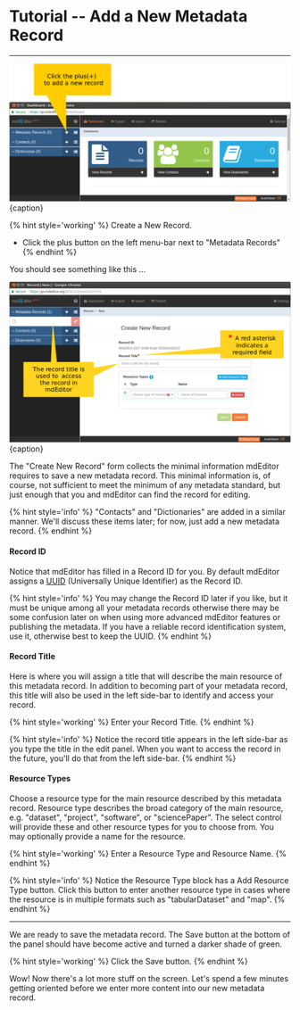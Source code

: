 # Tutorial -- Add a New Metadata Record
---

![Adding a new record](/assets/tutorial/add-record.png){caption}

{% hint style='working' %}
  Create a New Record.
  * Click the plus <span class="btn btn-xs btn-primary"><i class="fa fa-plus"> </i></span> button on the left menu-bar next to "Metadata Records"
{% endhint %}

You should see something like this ...
  
![The newly created, unsaved record](/assets/tutorial/new-record.png){caption}

The "Create New Record" form collects the minimal information mdEditor requires to save a new metadata record.  This minimal information is, of course, not sufficient to meet the minimum of any metadata standard, but just enough that you and mdEditor can find the record for editing.

{% hint style='info' %}
"Contacts" and "Dictionaries" are added in a similar manner.  We'll discuss these items later; for now, just add a new metadata record.
{% endhint %}

#### Record ID <i class="fa fa-asterisk required" title="Required"> </i>
Notice that mdEditor has filled in a Record ID for you.  By default mdEditor assigns a [UUID](https://tools.ietf.org/html/rfc4122) (Universally Unique Identifier) as the Record ID.

{% hint style='info' %}
  You may change the Record ID later if you like, but it must be unique among all your metadata records otherwise there may be some confusion later on when using more advanced mdEditor features or publishing the metadata.  If you have a reliable record identification system, use it, otherwise best to keep the UUID.
{% endhint %}

#### Record Title <i class="fa fa-asterisk required" title="Required"> </i>
Here is where you will assign a title that will describe the main resource of this metadata record.  In addition to becoming part of your metadata record, this title will also be used in the left side-bar to identify and access your record.

{% hint style='working' %}
  Enter your Record Title.
{% endhint %}

{% hint style='info' %}
Notice the record title appears in the left side-bar as you type the title in the edit panel.  When you want to access the record in the future, you'll do that from the left side-bar.
{% endhint %}

#### Resource Types <i class="fa fa-asterisk required" title="Required"> </i>
Choose a resource type for the main resource described by this metadata record.  Resource type describes the broad category of the main resource, e.g. "dataset", "project", "software", or "sciencePaper".  The select control will provide these and other resource types for you to choose from.   You may optionally provide a name for the resource.

{% hint style='working' %}
  Enter a Resource Type and Resource Name.
{% endhint %}

{% hint style='info' %}
  Notice the Resource Type block has a <span class="btn btn-info btn-xs"><i class="fa fa-plus"> </i> Add Resource Type</span> button.  Click this button to enter another resource type in cases where the resource is in multiple formats such as "tabularDataset" and "map".
{% endhint %}

---

We are ready to save the metadata record.  The <span class="btn btn-xs btn-success">Save</span> button at the bottom of the panel should have become active and turned a darker shade of green.

{% hint style='working' %}
  Click the <span class="btn btn-success btn-xs">Save</span> button.
{% endhint %}

Wow! Now there's a lot more stuff on the screen. Let's spend a few minutes getting oriented before we enter more content into our new metadata record.
